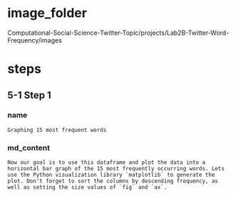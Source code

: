 # image_folder
Computational-Social-Science-Twitter-Topic/projects/Lab2B-Twitter-Word-Frequency/images

# steps

## 5-1 Step 1
### name
```
Graphing 15 most frequent words
```

### md_content 
```
Now our goal is to use this dataframe and plot the data into a horizontal bar graph of the 15 most frequently occurring words. Lets use the Python visualization library `matplotlib` to generate the plot. Don't forget to sort the columns by descending frequency, as well as setting the size values of `fig` and `ax`.
```






